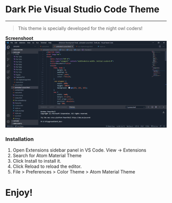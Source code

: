 # Dark Pie Visual Studio Code Theme
---
> This theme is specially developed for the night owl coders!

__Screenshoot__
![alt](https://raw.githubusercontent.com/AbuTaherMuhammad/Dark-Pie/master/image/screenshoot.png?token=ALW2JYCZC24X7XB2VONIW43AF5YKW)

### Installation
1. Open Extensions sidebar panel in VS Code. View → Extensions
2. Search for Atom Material Theme
3. Click Install to install it.
4. Click Reload to reload the editor.
5. File > Preferences > Color Theme > Atom Material Theme

# Enjoy!